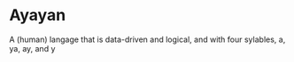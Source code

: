 # Ayayan
A (human) langage that is data-driven and logical, and with four sylables, a, ya, ay, and y
